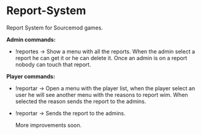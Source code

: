 # Report-System
Report System for Sourcemod games.

**Admin commands:**

- !reportes -> Show a menu with all the reports. When the admin select a report he can get it or he can delete it. Once an admin is on a report nobody can touch that report.

**Player commands:**

- !reportar -> Open a menu with the player list, when the player select an user he will see another menu with the reasons to report wim. When selected the reason sends the report to the admins.
- !reportar <name> <reason> -> Sends the report to the admins.
  
  More improvements soon.
